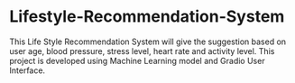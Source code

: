 # Lifestyle-Recommendation-System
This Life Style Recommendation System will give the suggestion based on user age, blood pressure, stress level, heart rate and activity level. This project is developed using Machine Learning model and Gradio User Interface.
